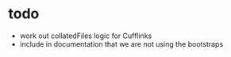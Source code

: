 # todo

* work out collatedFiles logic for Cufflinks
* include in documentation that we are not using the bootstraps
